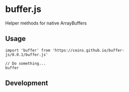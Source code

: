 # buffer.js
Helper methods for native ArrayBuffers

## Usage 

```
import 'buffer' from 'https://coins.github.io/buffer-js/0.0.1/buffer.js'

// Do something...
buffer
```

## Development 
